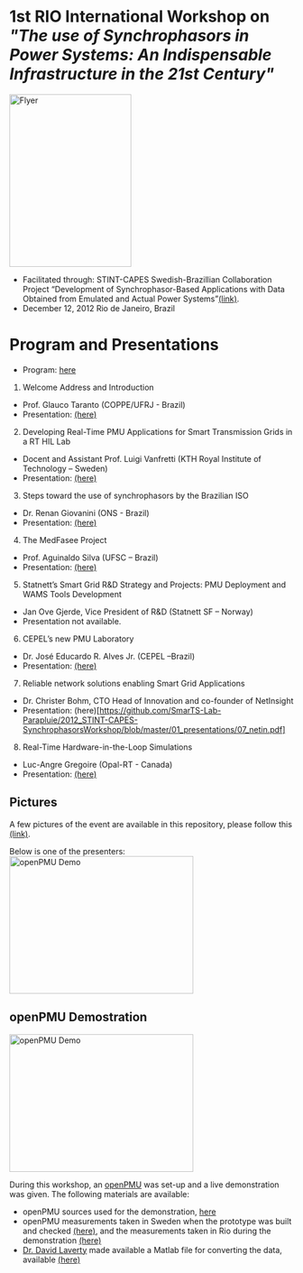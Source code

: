 # 1st RIO International Workshop on *"The use of Synchrophasors in Power Systems: An Indispensable Infrastructure in the 21st Century"*

<img src="https://github.com/SmarTS-Lab-Parapluie/2012_STINT-CAPES-SynchrophasorsWorkshop/blob/master/00_flyer.jpeg" alt="Flyer" width="216" height="306">

- Facilitated through: STINT-CAPES Swedish-Brazillian Collaboration Project “Development of Synchrophasor-Based Applications with Data Obtained from Emulated and Actual Power Systems”[(link)](http://www.stint.se/en/241/var/newsID/357).
- December 12, 2012 Rio de Janeiro, Brazil

# Program and Presentations
  - Program: [here](https://github.com/SmarTS-Lab-Parapluie/2012_STINT-CAPES-SynchrophasorsWorkshop/blob/master/00_flyer.pdf)

1. Welcome Address and Introduction
  - Prof. Glauco Taranto (COPPE/UFRJ - Brazil)
  - Presentation: [(here)](https://github.com/SmarTS-Lab-Parapluie/2012_STINT-CAPES-SynchrophasorsWorkshop/blob/master/01_presentations/01_Glauco.pdf)

2. Developing Real-Time PMU Applications for Smart Transmission Grids in a RT HIL Lab
  - Docent and Assistant Prof. Luigi Vanfretti (KTH Royal Institute of Technology – Sweden)
  - Presentation: [(here)](https://github.com/SmarTS-Lab-Parapluie/2012_STINT-CAPES-SynchrophasorsWorkshop/blob/master/01_presentations/02_Luigi.pdf)
  
3. Steps toward the use of synchrophasors by the Brazilian ISO
  - Dr. Renan Giovanini (ONS - Brazil)
  - Presentation: [(here)](https://github.com/SmarTS-Lab-Parapluie/2012_STINT-CAPES-SynchrophasorsWorkshop/blob/master/01_presentations/03_ONS.pdf)
  
4. The MedFasee Project
  - Prof. Aguinaldo Silva (UFSC – Brazil)
  - Presentation: [(here)](https://github.com/SmarTS-Lab-Parapluie/2012_STINT-CAPES-SynchrophasorsWorkshop/blob/master/01_presentations/04_medfase.pdf)
  
5. Statnett’s Smart Grid R&D Strategy and Projects: PMU Deployment and WAMS Tools Development 
  - Jan Ove Gjerde, Vice President of R&D (Statnett SF – Norway)
  - Presentation not available.

6. CEPEL’s new PMU Laboratory
  - Dr. José Educardo R. Alves Jr. (CEPEL –Brazil)
  - Presentation: [(here)](https://github.com/SmarTS-Lab-Parapluie/2012_STINT-CAPES-SynchrophasorsWorkshop/blob/master/01_presentations/06_cepel.pdf)
  
7. Reliable network solutions enabling Smart Grid Applications
  - Dr. Christer Bohm, CTO Head of Innovation and co-founder of NetInsight
  - Presentation: (here)[https://github.com/SmarTS-Lab-Parapluie/2012_STINT-CAPES-SynchrophasorsWorkshop/blob/master/01_presentations/07_netin.pdf]

8. Real-Time Hardware-in-the-Loop Simulations
  - Luc-Angre Gregoire (Opal-RT - Canada)
  - Presentation: [(here)](https://github.com/SmarTS-Lab-Parapluie/2012_STINT-CAPES-SynchrophasorsWorkshop/blob/master/01_presentations/08_HIL_workshop.ppt)
  
## Pictures
A few pictures of the event are available in this repository, please follow this [(link)](https://github.com/SmarTS-Lab-Parapluie/2012_STINT-CAPES-SynchrophasorsWorkshop/tree/master/02_pictures).

Below is one of the presenters:
<img src="https://github.com/SmarTS-Lab-Parapluie/2012_STINT-CAPES-SynchrophasorsWorkshop/blob/master/02_pictures/00_presenters.JPG" alt="openPMU Demo" width="326" height="244">

## openPMU Demostration
<img src="https://github.com/SmarTS-Lab-Parapluie/2012_STINT-CAPES-SynchrophasorsWorkshop/blob/master/03_openpmudemo/openPMUdemo.JPG" alt="openPMU Demo" width="326" height="244">

During this workshop, an [openPMU](https://sites.google.com/site/openpmu/) was set-up and a live demonstration was given. The following materials are available:
  - openPMU sources used for the demonstration, [here](https://github.com/SmarTS-Lab-Parapluie/2012_STINT-CAPES-SynchrophasorsWorkshop/tree/master/03_openpmudemo/00_openPMUsources)
  - openPMU measurements taken in Sweden when the prototype was built and checked [(here)](https://github.com/SmarTS-Lab-Parapluie/2012_STINT-CAPES-SynchrophasorsWorkshop/blob/master/03_openpmudemo/01_measurements/2012-12-07_%24KT-H01.csv), and the measurements taken in Rio during the demonstration [(here)](https://github.com/SmarTS-Lab-Parapluie/2012_STINT-CAPES-SynchrophasorsWorkshop/blob/master/03_openpmudemo/01_measurements/2012-12-12_%24KT-H01.csv)
  - [Dr. David Laverty](http://www.qub.ac.uk/schools/eeecs/Connect/Staff/BusinessCard/?name=david.laverty) made available a Matlab file for converting the data, available [(here)](https://github.com/SmarTS-Lab-Parapluie/2012_STINT-CAPES-SynchrophasorsWorkshop/blob/master/03_openpmudemo/01_measurements/QUBread.m)
